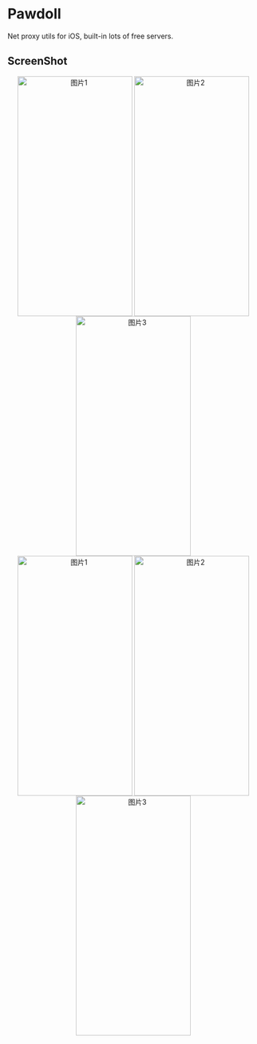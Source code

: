 # Pawdoll
Net proxy utils for iOS, built-in lots of free servers.

## ScreenShot

<div  align="center">
  <img src="https://is1-ssl.mzstatic.com/image/thumb/PurpleSource221/v4/1e/3a/b0/1e3ab05c-ebc0-35f5-3e4d-39ab274a6333/IMG_1135.PNG/460x0w.webp" width = "230" height = "480" alt="图片1" align=center />
  <img src="https://is1-ssl.mzstatic.com/image/thumb/PurpleSource211/v4/13/2b/ec/132becf3-7790-98f9-81ab-256ffbd7a487/IMG_1140.PNG/460x0w.webp" width = "230" height = "480" alt="图片2" align=center />
  <img src="https://is1-ssl.mzstatic.com/image/thumb/PurpleSource211/v4/fa/b2/d9/fab2d963-6160-31d0-dcb9-bf6ee8d17200/IMG_1136.PNG/460x0w.webp" width = "230" height = "480" alt="图片3" align=center />
</div>

<div  align="center">
  <img src="https://is1-ssl.mzstatic.com/image/thumb/PurpleSource221/v4/22/43/16/22431628-3683-b584-ef4e-b7ce010a317a/IMG_1139.PNG/460x0w.webp" width = "230" height = "480" alt="图片1" align=center />
  <img src="https://is1-ssl.mzstatic.com/image/thumb/PurpleSource221/v4/cb/c0/8c/cbc08cd7-cfe0-5866-6264-9ad0861bffb7/IMG_1137.PNG/460x0w.webp" width = "230" height = "480" alt="图片2" align=center />
  <img src="https://is1-ssl.mzstatic.com/image/thumb/PurpleSource221/v4/c0/db/81/c0db8184-2df5-a37e-2bfb-6a8798b0a108/IMG_1138.PNG/460x0w.webp" width = "230" height = "480" alt="图片3" align=center />
</div>
